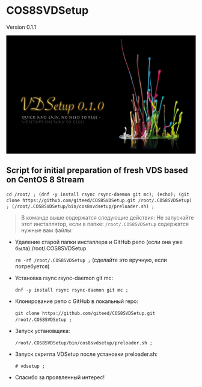# COS8SVDSetup 
Version 0.1.1

![vdsetup_logo.png](/images/vdsetup_logo.png)
## Script for initial preparation of fresh VDS based on CentOS 8 Stream

```console
cd /root/ ; (dnf -y install rsync rsync-daemon git mc); (echo); (git clone https://github.com/giteed/COS8SVDSetup.git /root/.COS8SVDSetup) ; (/root/.COS8SVDSetup/bin/cos8svdsetup/preloader.sh) ;
```

  > В команде выше содержатся следующие действия:
  Не запускайте этот инсталлятор, 
  если в папке: ```/root/.COS8SVDSetup```
  содержатся нужные вам файлы:

- Удаление старой папки инсталлера и GitHub репо (если она уже была) /root/.COS8SVDSetup 

  ```rm -rf /root/.COS8SVDSetup ;``` (сделайте это вручную, если потребуется)
  
- Установка rsync rsync-daemon git mc:

  ```dnf -y install rsync rsync-daemon git mc ;```

- Клонирование репо с GitHub в локальный repo:

  ```git clone https://github.com/giteed/COS8SVDSetup.git /root/.COS8SVDSetup ;```

- Запуск установщика:

  ```/root/.COS8SVDSetup/bin/cos8svdsetup/preloader.sh ;```

- Запуск скрипта VDSetup после установки preloader.sh:

   ```# vdsetup ;```
  
+ Спасибо за проявленный интерес!
